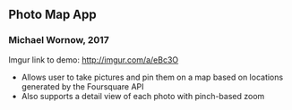 ## Photo Map App
### Michael Wornow, 2017
Imgur link to demo: http://imgur.com/a/eBc3O

- Allows user to take pictures and pin them on a map based on locations generated by the Foursquare API
- Also supports a detail view of each photo with pinch-based zoom

    

